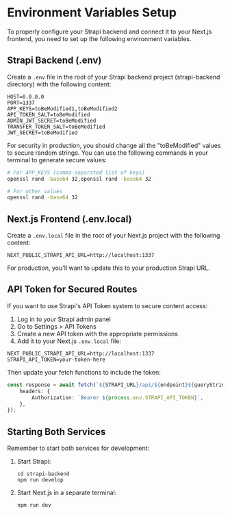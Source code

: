 # Environment Variables Setup

To properly configure your Strapi backend and connect it to your Next.js frontend, you need to set up the following environment variables.

## Strapi Backend (.env)

Create a `.env` file in the root of your Strapi backend project (strapi-backend directory) with the following content:

```
HOST=0.0.0.0
PORT=1337
APP_KEYS=toBeModified1,toBeModified2
API_TOKEN_SALT=toBeModified
ADMIN_JWT_SECRET=toBeModified
TRANSFER_TOKEN_SALT=toBeModified
JWT_SECRET=toBeModified
```

For security in production, you should change all the "toBeModified" values to secure random strings. You can use the following commands in your terminal to generate secure values:

```bash
# For APP_KEYS (comma-separated list of keys)
openssl rand -base64 32,openssl rand -base64 32

# For other values
openssl rand -base64 32
```

## Next.js Frontend (.env.local)

Create a `.env.local` file in the root of your Next.js project with the following content:

```
NEXT_PUBLIC_STRAPI_API_URL=http://localhost:1337
```

For production, you'll want to update this to your production Strapi URL.

## API Token for Secured Routes

If you want to use Strapi's API Token system to secure content access:

1. Log in to your Strapi admin panel
2. Go to Settings > API Tokens
3. Create a new API token with the appropriate permissions
4. Add it to your Next.js `.env.local` file:

```
NEXT_PUBLIC_STRAPI_API_URL=http://localhost:1337
STRAPI_API_TOKEN=your-token-here
```

Then update your fetch functions to include the token:

```typescript
const response = await fetch(`${STRAPI_URL}/api/${endpoint}${queryString}`, {
	headers: {
		Authorization: `Bearer ${process.env.STRAPI_API_TOKEN}`,
	},
});
```

## Starting Both Services

Remember to start both services for development:

1. Start Strapi:

   ```
   cd strapi-backend
   npm run develop
   ```

2. Start Next.js in a separate terminal:
   ```
   npm run dev
   ```
